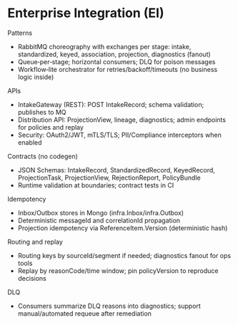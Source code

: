 # Enterprise Integration (EI)

Patterns
- RabbitMQ choreography with exchanges per stage: intake, standardized, keyed, association, projection, diagnostics (fanout)
- Queue‑per‑stage; horizontal consumers; DLQ for poison messages
- Workflow‑lite orchestrator for retries/backoff/timeouts (no business logic inside)

APIs
- IntakeGateway (REST): POST IntakeRecord; schema validation; publishes to MQ
- Distribution API: ProjectionView, lineage, diagnostics; admin endpoints for policies and replay
- Security: OAuth2/JWT, mTLS/TLS; PII/Compliance interceptors when enabled

Contracts (no codegen)
- JSON Schemas: IntakeRecord, StandardizedRecord, KeyedRecord, ProjectionTask, ProjectionView, RejectionReport, PolicyBundle
- Runtime validation at boundaries; contract tests in CI

Idempotency
- Inbox/Outbox stores in Mongo (infra.Inbox/infra.Outbox)
- Deterministic messageId and correlationId propagation
- Projection idempotency via ReferenceItem.Version (deterministic hash)

Routing and replay
- Routing keys by sourceId/segment if needed; diagnostics fanout for ops tools
- Replay by reasonCode/time window; pin policyVersion to reproduce decisions

DLQ
- Consumers summarize DLQ reasons into diagnostics; support manual/automated requeue after remediation
